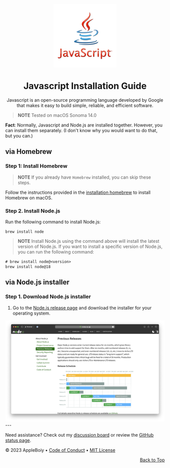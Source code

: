 <a name="top"></a>

<div align="center">
    <a href="https://www.javascript.com/">
        <img src="/img/nodejs/jsicon.png" alt="Javascript Logo" width="200" height="200">
    </a>
    <h1>Javascript Installation Guide</h1>
        <p>Javascript is an open-source programming language developed by Google that makes it easy to build simple, reliable, and efficient software.</p>
</div>

> **NOTE**
> Tested on macOS Sonoma 14.0

**Fact**: Normally, Javascript and Node.js are installed together. However, you can install them separately. (I don't know why you would want to do that, but you can.)

## via Homebrew

### Step 1: Install Homebrew

> **NOTE**
> If you already have `Homebrew` installed, you can skip these steps.

Follow the instructions provided in the [installation homebrew](homebrew.md#install_homebrew) to install Homebrew on macOS.

### Step 2. Install Node.js

Run the following command to install Node.js:

```shell
brew install node
```

> **NOTE**
> Install Node.js using the command above will install the latest version of Node.js. If you want to install a specific version of Node.js, you can run the following command:

```shell
# brew install node@<version>
brew install node@18
```

## via Node.js installer

### Step 1. Download Node.js installer

1. Go to the [Node.js release page](https://nodejs.org/en/download/releases/) and download the installer for your operating system.

<img src="/img/nodejs/node_releases_page.png" width="800">
---

Need assistance? Check out my [discussion board](https://github.com/AppleBoiy/cs-wiki101/discussions) or review the [GitHub status page](https://www.githubstatus.com).

&copy; 2023 AppleBoiy &bull; [Code of Conduct](https://www.contributor-covenant.org/version/2/1/code_of_conduct/code_of_conduct.md) &bull; [MIT License](LICENSE)

<p align="right"><a href="#top" style=" bottom: 20px; right: 20px;">Back to Top</a></p>
